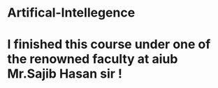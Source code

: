 # Artifical-Intellegence
# I finished this course under one of the renowned faculty at aiub Mr.Sajib Hasan sir !
